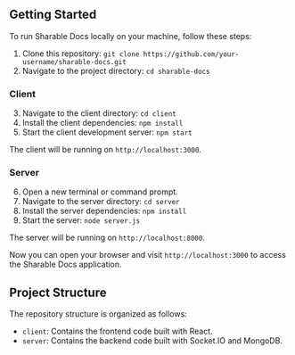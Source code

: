 ## Getting Started

To run Sharable Docs locally on your machine, follow these steps:

1. Clone this repository: `git clone https://github.com/your-username/sharable-docs.git`
2. Navigate to the project directory: `cd sharable-docs`

### Client

3. Navigate to the client directory: `cd client`
4. Install the client dependencies: `npm install`
5. Start the client development server: `npm start`

The client will be running on `http://localhost:3000`.

### Server

6. Open a new terminal or command prompt.
7. Navigate to the server directory: `cd server`
8. Install the server dependencies: `npm install`
9. Start the server: `node server.js`

The server will be running on `http://localhost:8000`.

Now you can open your browser and visit `http://localhost:3000` to access the Sharable Docs application.

## Project Structure

The repository structure is organized as follows:

- `client`: Contains the frontend code built with React.
- `server`: Contains the backend code built with Socket.IO and MongoDB.


